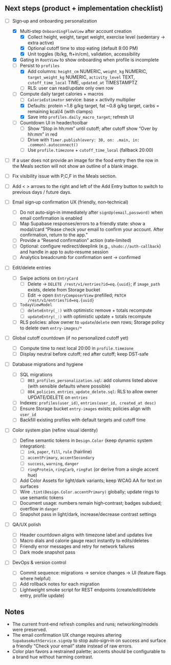 ## Next steps (product + implementation checklist)

- [ ] Sign‑up and onboarding personalization
  - [x] Multi‑step `OnboardingFlowView` after account creation
    - [x] Collect height, weight, target weight, exercise level (sedentary → extra active)
    - [x] Optional cutoff time to stop eating (default 8:00 PM)
    - [x] Unit toggles (lb/kg, ft+in/cm), validation, accessibility
  - [x] Gating in `RootView` to show onboarding when profile is incomplete
  - [ ] Persist to `profiles`
    - [x] Add columns: `height_cm` NUMERIC, `weight_kg` NUMERIC, `target_weight_kg` NUMERIC, `activity_level` TEXT, `cutoff_time_local` TIME, `updated_at` TIMESTAMPTZ
    - [ ] RLS: user can read/update only own row
  - [ ] Compute daily target calories + macros
    - [ ] `CalorieEstimator` service: base × activity multiplier
    - [x] Defaults: protein ~1.8 g/kg target, fat ~0.8 g/kg target, carbs = remaining kcal/4 (with clamps)
    - [x] Save into `profiles.daily_macro_target`; refresh UI
  - [ ] Countdown UI in header/toolbar
    - [ ] Show “Stop in hh:mm” until cutoff; after cutoff show “Over by hh:mm” in red
    - [ ] Drive with `Timer.publish(every: 30, on: .main, in: .common).autoconnect()`
    - [ ] Use `profile.timezone` + `cutoff_time_local` (fallback 20:00)
- [ ] If a user does not provide an image for the food entry then the row in the Meals section will not show an outline of a blank image. 
- [ ] Fix visibility issue with P,C,F in the Meals section.
- [ ] Add < > arrows to the right and left of the Add Entry button to switch to previous days / future days.

- [ ] Email sign‑up confirmation UX (friendly, non‑technical)
  - [ ] Do not auto‑sign‑in immediately after `signUp(email,password)` when email confirmation is enabled
  - [ ] Map Supabase responses/errors to a friendly state: show a modal/card “Please check your email to confirm your account. After confirmation, return to the app.”
  - [ ] Provide a “Resend confirmation” action (rate‑limited)
  - [ ] Optional: configure redirect/deeplink (e.g., `shudo://auth-callback`) and handle in app to auto‑resume session
  - [ ] Analytics breadcrumb for confirmation sent → confirmed

- [ ] Edit/delete entries
  - [ ] Swipe actions on `EntryCard`
    - [ ] Delete → `DELETE /rest/v1/entries?id=eq.{uuid}`; if `image_path` exists, delete from Storage bucket
    - [ ] Edit → open `EntryComposerView` prefilled; `PATCH /rest/v1/entries?id=eq.{uuid}`
  - [ ] `TodayViewModel`
    - [ ] `deleteEntry(_:)` with optimistic remove + totals recompute
    - [ ] `updateEntry(_:)` with optimistic update + totals recompute
  - [ ] RLS policies: allow owner to `update`/`delete` own rows; Storage policy to delete own `entry-images/*`

- [ ] Global cutoff countdown (if no personalized cutoff yet)
  - [ ] Compute time to next local 20:00 in `profile.timezone`
  - [ ] Display neutral before cutoff; red after cutoff; keep DST‑safe

- [ ] Database migrations and hygiene
  - [ ] SQL migrations
    - [ ] `003_profiles_personalization.sql`: add columns listed above (with sensible defaults where possible)
    - [ ] `004_policies_entries_update_delete.sql`: RLS to allow owner UPDATE/DELETE on `entries`
  - [ ] Indexes: `profiles(user_id)`, `entries(user_id, created_at desc)`
  - [ ] Ensure Storage bucket `entry-images` exists; policies align with `user_id`
  - [ ] Backfill existing profiles with default targets and cutoff time

- [ ] Color system plan (refine visual identity)
  - [ ] Define semantic tokens in `Design.Color` (keep dynamic system integration):
    - [ ] `ink`, `paper`, `fill`, `rule` (hairline)
    - [ ] `accentPrimary`, `accentSecondary`
    - [ ] `success`, `warning`, `danger`
    - [ ] `ringProtein`, `ringCarb`, `ringFat` (or derive from a single accent hue)
  - [ ] Add Color Assets for light/dark variants; keep WCAG AA for text on surfaces
  - [ ] Wire `.tint(Design.Color.accentPrimary)` globally; update rings to use semantic tokens
  - [ ] Document usage: numbers remain high‑contrast; badges subdued; overflow in `danger`
  - [ ] Snapshot pass in light/dark, increase/decrease contrast settings

- [ ] QA/UX polish
  - [ ] Header countdown aligns with timezone label and updates live
  - [ ] Macro dials and calorie gauge react instantly to edits/deletes
  - [ ] Friendly error messages and retry for network failures
  - [ ] Dark mode snapshot pass

- [ ] DevOps & version control
  - [ ] Commit sequence: migrations → service changes → UI (feature flags where helpful)
  - [ ] Add rollback notes for each migration
  - [ ] Lightweight smoke script for REST endpoints (create/edit/delete entry, profile update)

## Notes

- The current front‑end refresh compiles and runs; networking/models were preserved.
- The email confirmation UX change requires altering `SupabaseAuthService.signUp` to stop auto‑sign‑in on success and surface a friendly “Check your email” state instead of raw errors.
- Color plan favors a restrained palette; accents should be configurable to a brand hue without harming contrast.


